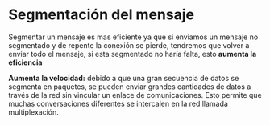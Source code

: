 # Segmentación del mensaje

Segmentar un mensaje es mas eficiente ya que si enviamos un mensaje no segmentado y de repente la conexión se pierde, tendremos que volver a enviar todo el mensaje, si esta segmentado no haría falta, esto **aumenta la eficiencia**

**Aumenta la velocidad:** debido a que una gran secuencia de datos se segmenta en paquetes, se pueden enviar grandes cantidades de datos a través de la red sin vincular un enlace de comunicaciones. Esto permite que muchas conversaciones diferentes se intercalen en la red llamada multiplexación.